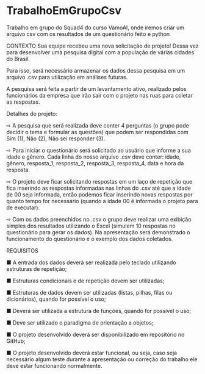 # TrabalhoEmGrupoCsv
Trabalho em grupo do Squad4 do curso VamoAI, onde iremos criar um arquivo csv com os resultados de um questionário feito e python

CONTEXTO
Sua equipe recebeu uma nova solicitação de projeto! Dessa vez para desenvolver uma pesquisa digital com a população de várias cidades do Brasil.

Para isso, será necessário armazenar os dados dessa pesquisa em um arquivo .csv para utilização em análises futuras.

A pesquisa será feita a partir de um levantamento ativo, realizado pelos funcionários da empresa que irão sair com o projeto nas ruas
para coletar as respostas.

Detalhes do projeto:

⇨ A pesquisa que será realizada deve conter 4 perguntas (o grupo pode decidir o tema e formular as questões) que podem ser respondidas com Sim (1), Não (2), Não sei responder (3).

⇨ Para iniciar o questionário será solicitado ao usuário que informe a sua idade e gênero. Cada linha do nosso arquivo .csv deve conter: idade, gênero, resposta_1, resposta_2, resposta_3, resposta_4, data e hora da resposta.

⇨ O projeto deve ficar solicitando respostas em um laço de repetição que fica inserindo as respostas informadas nas linhas do .csv até que a idade de 00 seja informada, então podemos ficar inserindo novas respostas por quanto tempo for necessário (quando a idade 00 é informada o projeto para de executar).

⇨ Com os dados preenchidos no .csv o grupo deve realizar uma exibição simples dos resultados utilizando o Excel (simulem 10 respostas no questionário para gerar os dados). Na apresentação será demonstrado o funcionamento do questionário e o exemplo dos dados coletados.

REQUISITOS

■ A entrada dos dados deverá ser realizada pelo teclado utilizando estruturas de repetição;

■ Estruturas condicionais e de repetição devem ser utilizadas;

■ Estruturas de dados devem ser utilizadas (listas, pilhas, filas ou dicionários), quando for possível o uso;

■ Deverá ser utilizada a estrutura de funções, quando for possível o uso;

■ Deve ser utilizado o paradigma de orientação a objetos;

■ O projeto desenvolvido deverá ser disponibilizado em repositório no GitHub;

■ O projeto desenvolvido deverá estar funcional, ou seja, caso seja necessário algum teste durante a apresentação ou correção do trabalho ele deve estar funcionando normalmente.
